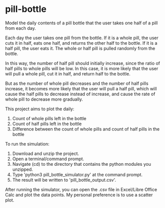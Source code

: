 # pill-bottle
Model the daily contents of a pill bottle that the user takes one half of a pill from each day.

Each day the user takes one pill from the bottle.  If it is a whole pill, the user cuts it in half, eats one half, and returns the other half to the bottle.  If it is a half pill, the user eats it.  The whole or half pill is pulled randomly from the bottle.

In this way, the number of half pill should initially increase, since the ratio of half pills to whole pills will be low.  In this case, it is more likely that the user will pull a whole pill, cut it in half, and return half to the bottle.

But as the number of whole pill decreases and the number of half pills increase, it becomes more likely that the user will pull a half pill, which will cause the half pills to decrease instead of increase, and cause the rate of whole pill to decrease more gradually.

This project aims to plot the daily:
  1. Count of whole pills left in the bottle
  2. Count of half pills left in the bottle
  3. Difference between the count of whole pills and count of half pills in the bottle

To run the simulation:
  1. Download and unzip the project.
  2. Open a terminal/command prompt.
  3. Navigate (cd) to the directory that contains the python modules you unzipped.
  4. Type 'python3 pill_bottle_simulator.py' at the command prompt.
  5. The result will be written to 'pill_bottle_output.csv'.

After running the simulator, you can open the .csv file in Excel/Libre Office Calc and plot the data points.  My personal preference is to use a scatter plot.
